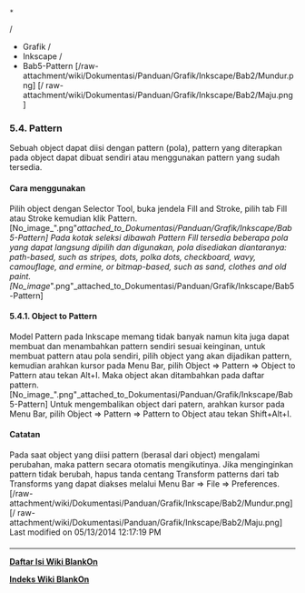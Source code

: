 

    *









  /


  * Grafik  /
  * Inkscape  /
  * Bab5-Pattern
[/raw-attachment/wiki/Dokumentasi/Panduan/Grafik/Inkscape/Bab2/Mundur.png] [/
raw-attachment/wiki/Dokumentasi/Panduan/Grafik/Inkscape/Bab2/Maju.png]
### 5.4. Pattern
Sebuah object dapat diisi dengan pattern (pola), pattern yang diterapkan pada
object dapat dibuat sendiri atau menggunakan pattern yang sudah tersedia.
#### Cara menggunakan
Pilih object dengan Selector Tool, buka jendela Fill and Stroke, pilih tab Fill
atau Stroke kemudian klik Pattern.
[No_image_".png"_attached_to_Dokumentasi/Panduan/Grafik/Inkscape/Bab5-Pattern]
Pada kotak seleksi dibawah Pattern Fill tersedia beberapa pola yang dapat
langsung dipilih dan digunakan, pola disediakan diantaranya: path-based, such
as stripes, dots, polka dots, checkboard, wavy, camouflage, and ermine, or
bitmap-based, such as sand, clothes and old paint.
[No_image_".png"_attached_to_Dokumentasi/Panduan/Grafik/Inkscape/Bab5-Pattern]
#### 5.4.1. Object to Pattern
Model Pattern pada Inkscape memang tidak banyak namun kita juga dapat membuat
dan menambahkan pattern sendiri sesuai keinginan, untuk membuat pattern atau
pola sendiri, pilih object yang akan dijadikan pattern, kemudian arahkan kursor
pada Menu Bar, pilih Object => Pattern => Object to Pattern atau tekan Alt+I.
Maka object akan ditambahkan pada daftar pattern.
[No_image_".png"_attached_to_Dokumentasi/Panduan/Grafik/Inkscape/Bab5-Pattern]
Untuk mengembalikan object dari patern, arahkan kursor pada Menu Bar, pilih
Object => Pattern => Pattern to Object atau tekan Shift+Alt+I.
#### Catatan
Pada saat object yang diisi pattern (berasal dari object) mengalami perubahan,
maka pattern secara otomatis mengikutinya. Jika menginginkan pattern tidak
berubah, hapus tanda centang Transform patterns dari tab Transforms yang dapat
diakses melalui Menu Bar => File => Preferences.
[/raw-attachment/wiki/Dokumentasi/Panduan/Grafik/Inkscape/Bab2/Mundur.png] [/
raw-attachment/wiki/Dokumentasi/Panduan/Grafik/Inkscape/Bab2/Maju.png]
Last modified on 05/13/2014 12:17:19 PM
#### 
    
 
 
 
 
 
---
[**Daftar Isi Wiki BlankOn**](/DaftarIsi/README.md)
 
[**Indeks Wiki BlankOn**](/Indeks.md)
